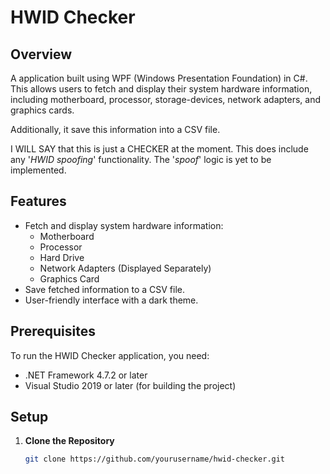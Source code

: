 # HWID Checker

## Overview
A application built using WPF (Windows Presentation Foundation) in C#. This allows users to fetch and display their system hardware information, including motherboard, processor, storage-devices, network adapters, and graphics cards.

Additionally, it save this information into a CSV file.

I WILL SAY that this is just a CHECKER at the moment.
This does include any '*HWID spoofing*' functionality.
The '*spoof*' logic is yet to be implemented. 

## Features

- Fetch and display system hardware information:
  - Motherboard
  - Processor
  - Hard Drive
  - Network Adapters (Displayed Separately)
  - Graphics Card
- Save fetched information to a CSV file.
- User-friendly interface with a dark theme.

## Prerequisites

To run the HWID Checker application, you need:

- .NET Framework 4.7.2 or later
- Visual Studio 2019 or later (for building the project)

## Setup

1. **Clone the Repository**

   ```bash
   git clone https://github.com/yourusername/hwid-checker.git
